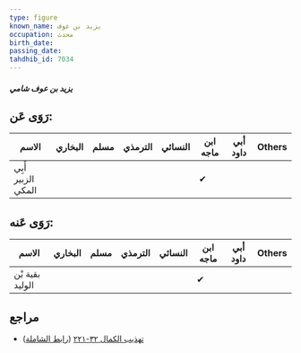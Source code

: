 ```yaml
---
type: figure
known_name: يزيد بن عوف
occupation: محدث
birth_date:
passing_date:
tahdhib_id: 7034
---
```

##### يزيد بن عوف شامي

## رَوَى عَن:
| الاسم              | البخاري | مسلم | الترمذي | النسائي | ابن ماجه | أبي داود | Others |
| ------------------ | ------- | ---- | ------- | ------- | -------- | -------- | ------ |
| أَبِي الزبير المكي |         |      |         |         | ✔        |          |        |
## رَوَى عَنه:
| الاسم           | البخاري | مسلم | الترمذي | النسائي | ابن ماجه | أبي داود | Others |
| --------------- | ------- | ---- | ------- | ------- | -------- | -------- | ------ |
| بقية بْن الوليد |         |      |         |         | ✔        |          |        |
## مراجع
- [تهذيب الكمال ٣٢-٢٢١](obsidian://open?vault=Tahdhib-al-Kamal&file=Figures/٧٠٣٤-يزيد%20بن%20عوف%20شامي) ([رابط الشاملة](https://shamela.ws/book/3722/17335))